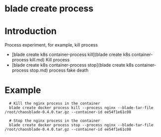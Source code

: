 # blade create process

# **Introduction**
Process experiment, for example, kill process
* [blade create k8s container-process kill](blade create k8s container-process kill.md)	Kill process
* [blade create k8s container-process stop](blade create k8s container-process stop.md)	process fake death


# **Example**
````
  # Kill the nginx process in the container
  blade create docker process kill --process nginx --blade-tar-file /root/chaosblade-0.4.0.tar.gz --container-id ee54f1e61c08

  # Stop the nginx process in the container
  blade create docker process stop --process nginx --blade-tar-file /root/chaosblade-0.4.0.tar.gz --container-id ee54f1e61c08

````

